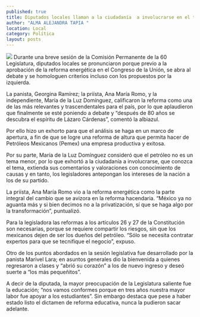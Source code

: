 ```yaml
---
published: true
title: Diputados locales llaman a la ciudadanía  a involucrarse en el tema del petróleo
author: "ALMA ALEJANDRA TAPIA "
location: Local
category: Política
layout: posts
---
```


![](http://i.imgur.com/RESOo6Wm.jpg)
Durante una breve sesión de la Comisión Permanente de la 60 Legislatura, diputados locales se pronunciaron porque previo a la aprobación de la reforma energética en el Congreso de la Unión, se abra al debate y se homologuen criterios incluso con los propuestos por la izquierda. 

La panista, Georgina Ramírez; la priísta, Ana María Romo, y la independiente, María de la Luz Domínguez, calificaron la reforma como una de las más relevantes y trascendentales para el país, por lo que aplaudieron que finalmente se esté poniendo a debate y “después de 80 años se descubra el espíritu de Lázaro Cárdenas”, comentó la albiazul.

Por ello hizo un exhorto para que el análisis se haga en un marco de apertura, a fin de que se logre una reforma de altura que permita hacer de Petróleos Mexicanos (Pemex) una empresa productiva y exitosa.

Por su parte, María de la Luz Domínguez consideró que el petróleo no es un tema menor, por lo que exhortó a la ciudadanía a involucrarse, que conozca el tema, extienda sus comentarios y valoraciones con conocimiento de causas y en tanto, los legisladores antepongan los intereses de la nación a los de su partido.

La priísta, Ana María Romo vio a la reforma energética como la parte integral del cambio que se avizora en la reforma hacendaria. “México ya no aguanta más y si bien decimos no a la privatización, sí que se haga algo por la transformación”, puntualizó.

Para la legisladora las reformas a los artículos 26 y 27 de la Constitución son necesarias, porque se requiere compartir los riesgos, sin que los mexicanos dejen de ser los dueños del petróleo. “Sólo se necesita contratar expertos para que se tecnifique el negocio”, expuso.

Otro de los puntos abordados en la sesión legislativa fue desarrollado por la panista Marivel Lara; en asuntos generales dio la bienvenida a quienes regresaron a clases y “abrió su corazón” a los de nuevo ingreso y deseó suerte a “los más pequeñitos”.

A decir de la diputada, la mayor preocupación de la Legislatura saliente fue la educación; “nos vamos conformes porque en tres años nuestra mayor labor fue apoyar a los estudiantes”. Sin embargo destaca que pese a haber estado listo el dictamen de reforma educativa, nunca la pudieron sacar adelante.

